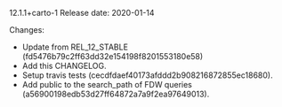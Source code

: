 12.1.1+carto-1
Release date: 2020-01-14

Changes:
- Update from REL_12_STABLE (fd5476b79c2ff63dd32e154198f8201553180e58)
- Add this CHANGELOG.
- Setup travis tests (cecdfdaef40173afddd2b908216872855ec18680).
- Add public to the search_path of FDW queries (a56900198edb53d27ff64872a7a9f2ea97649013).

